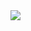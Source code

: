 <img src="https://github-readme-stats.vercel.app/api/?username=gbbgalvao&amp;show_icons=true&amp;title_color=FF9333&amp;icon_color=FF9333&amp;text_color=dc645c&amp;bg_color=f4f4f4" style="max-width: 100%;">

<!--
**gbbgalvao/gbbgalvao** is a ✨ _special_ ✨ repository because its `README.md` (this file) appears on your GitHub profile.

Here are some ideas to get you started:

- 🔭 I’m currently working on ...
- 🌱 I’m currently learning ...
- 👯 I’m looking to collaborate on ...
- 🤔 I’m looking for help with ...
- 💬 Ask me about ...
- 📫 How to reach me: ...
- 😄 Pronouns: ...
- ⚡ Fun fact: ...
-->
